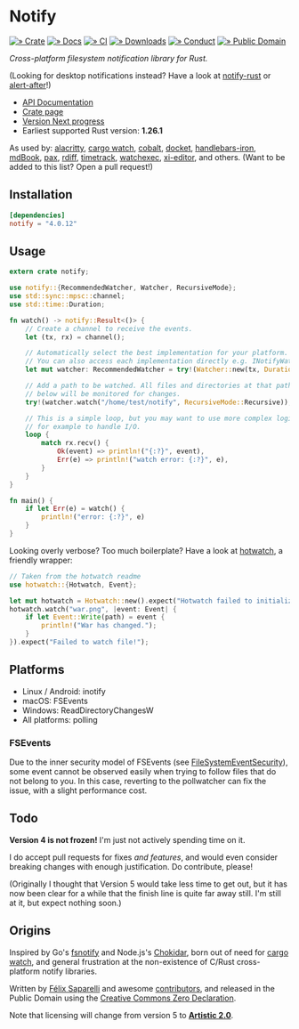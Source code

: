 # Notify

[![» Crate](https://flat.badgen.net/crates/v/notify)][crate]
[![» Docs](https://flat.badgen.net/badge/api/docs.rs/df3600)][docs]
[![» CI](https://flat.badgen.net/travis/passcod/notify/main)][build]
[![» Downloads](https://flat.badgen.net/crates/d/notify)][crate]
[![» Conduct](https://flat.badgen.net/badge/contributor/covenant/5e0d73)][coc]
[![» Public Domain](https://flat.badgen.net/badge/license/CC0-1.0/purple)][cc0]

_Cross-platform filesystem notification library for Rust._

(Looking for desktop notifications instead? Have a look at [notify-rust] or
[alert-after]!)

- [API Documentation][docs]
- [Crate page][crate]
- [Version Next progress](https://github.com/passcod/notify/tree/next#status)
- Earliest supported Rust version: **1.26.1**

As used by: [alacritty], [cargo watch], [cobalt], [docket], [handlebars-iron],
[mdBook], [pax], [rdiff], [timetrack], [watchexec], [xi-editor], and others.
(Want to be added to this list? Open a pull request!)

## Installation

```toml
[dependencies]
notify = "4.0.12"
```

## Usage

```rust
extern crate notify;

use notify::{RecommendedWatcher, Watcher, RecursiveMode};
use std::sync::mpsc::channel;
use std::time::Duration;

fn watch() -> notify::Result<()> {
    // Create a channel to receive the events.
    let (tx, rx) = channel();

    // Automatically select the best implementation for your platform.
    // You can also access each implementation directly e.g. INotifyWatcher.
    let mut watcher: RecommendedWatcher = try!(Watcher::new(tx, Duration::from_secs(2)));

    // Add a path to be watched. All files and directories at that path and
    // below will be monitored for changes.
    try!(watcher.watch("/home/test/notify", RecursiveMode::Recursive));

    // This is a simple loop, but you may want to use more complex logic here,
    // for example to handle I/O.
    loop {
        match rx.recv() {
            Ok(event) => println!("{:?}", event),
            Err(e) => println!("watch error: {:?}", e),
        }
    }
}

fn main() {
    if let Err(e) = watch() {
        println!("error: {:?}", e)
    }
}
```

Looking overly verbose? Too much boilerplate? Have a look at [hotwatch], a friendly wrapper:

```rust
// Taken from the hotwatch readme
use hotwatch::{Hotwatch, Event};

let mut hotwatch = Hotwatch::new().expect("Hotwatch failed to initialize.");
hotwatch.watch("war.png", |event: Event| {
    if let Event::Write(path) = event {
        println!("War has changed.");
    }
}).expect("Failed to watch file!");
```

## Platforms

- Linux / Android: inotify
- macOS: FSEvents
- Windows: ReadDirectoryChangesW
- All platforms: polling

### FSEvents

Due to the inner security model of FSEvents (see [FileSystemEventSecurity]),
some event cannot be observed easily when trying to follow files that do not
belong to you. In this case, reverting to the pollwatcher can fix the issue,
with a slight performance cost.

## Todo

**Version 4 is not frozen!** I'm just not actively spending time on it.

I do accept pull requests for fixes _and features_, and would even consider
breaking changes with enough justification. Do contribute, please!

(Originally I thought that Version 5 would take less time to get out, but it
has now been clear for a while that the finish line is quite far away still.
I'm still at it, but expect nothing soon.)

## Origins

Inspired by Go's [fsnotify] and Node.js's [Chokidar], born out of need for
[cargo watch], and general frustration at the non-existence of C/Rust
cross-platform notify libraries.

Written by [Félix Saparelli] and awesome [contributors], and released in the
Public Domain using the [Creative Commons Zero Declaration][cc0].

Note that licensing will change from version 5 to **[Artistic 2.0][artistic]**.

[Chokidar]: https://github.com/paulmillr/chokidar
[FileSystemEventSecurity]: https://developer.apple.com/library/mac/documentation/Darwin/Conceptual/FSEvents_ProgGuide/FileSystemEventSecurity/FileSystemEventSecurity.html
[Félix Saparelli]: https://passcod.name
[alert-after]: https://github.com/frewsxcv/alert-after
[alacritty]: https://github.com/jwilm/alacritty
[artistic]: https://github.com/passcod/notify/blob/next/LICENSE
[build]: https://travis-ci.org/passcod/notify
[cargo watch]: https://github.com/passcod/cargo-watch
[cc0]: https://creativecommons.org/publicdomain/zero/1.0/
[cobalt]: https://github.com/cobalt-org/cobalt.rs
[coc]: http://contributor-covenant.org/version/1/4/
[contributors]: https://github.com/passcod/notify/graphs/contributors
[crate]: https://crates.io/crates/notify
[docs-debounce]: https://docs.rs/notify/#default-debounced-api
[docs-raw]: https://docs.rs/notify/#raw-api
[docs-recursivemode]: https://docs.rs/notify/*/notify/enum.RecursiveMode.html
[docs]: https://docs.rs/notify
[docket]: https://iwillspeak.github.io/docket/
[fsnotify]: https://github.com/go-fsnotify/fsnotify
[handlebars-iron]: https://github.com/sunng87/handlebars-iron
[hotwatch]: https://github.com/francesca64/hotwatch
[mdBook]: https://github.com/rust-lang-nursery/mdBook
[notify-rust]: https://github.com/hoodie/notify-rust
[pax]: https://pax.js.org/
[rdiff]: https://github.com/dyule/rdiff
[timetrack]: https://github.com/joshmcguigan/timetrack
[watchexec]: https://github.com/mattgreen/watchexec
[xi-editor]: https://xi-editor.io/
